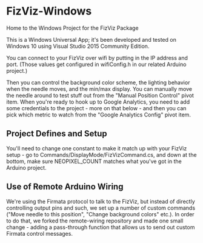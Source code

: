 # FizViz-Windows
Home to the Windows Project for the FizViz Package

This is a Windows Universal App; it's been developed and tested on Windows 10 using Visual Studio 2015 Community Edition.

You can connect to your FizViz over wifi by putting in the IP address and port.  (Those values get configured in wifiConfig.h in our related Arduino project.)

Then you can control the background color scheme, the lighting behavior when the needle moves, and the min/max display.  You can manually move the needle around to test stuff out from the "Manual Position Control" pivot item.  When you're ready to hook up to Google Analytics, you need to add some credentials to the project - more on that below - and then you can pick which metric to watch from the "Google Analytics Config" pivot item.

Project Defines and Setup
-------------------------
You'll need to change one constant to make it match up with your FizViz setup - go to Commands/DisplayMode/FizVizCommand.cs, and down at the bottom, make sure NEOPIXEL_COUNT matches what you've got in the Arduino project.

Use of Remote Arduino Wiring
-------------------------
We're using the Firmata protocol to talk to the FizViz, but instead of directly controlling output pins and such, we set up a number of custom commands ("Move needle to this position", "Change background colors" etc.).  In order to do that, we forked the remote-wiring repository and made one small change - adding a pass-through function that allows us to send out custom Firmata control messages.
